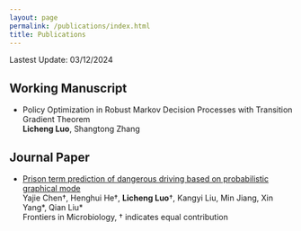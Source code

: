 ```yaml
---
layout: page
permalink: /publications/index.html
title: Publications
---
```


Lastest Update: 03/12/2024&nbsp; 

## Working Manuscript 

- Policy Optimization in Robust Markov Decision Processes with Transition Gradient Theorem
<br>**Licheng Luo**, Shangtong Zhang<br>

## Journal Paper

- [Prison term prediction of dangerous driving based on probabilistic graphical mode](https://www.frontiersin.org/journals/microbiology/articles/10.3389/fmicb.2023.1176339/full)<br>Yajie Chen†, Henghui He†, **Licheng Luo**†, Kangyi Liu, Min Jiang, Xin Yang*, Qian Liu*<br>Frontiers in Microbiology, † indicates equal contribution<br>

